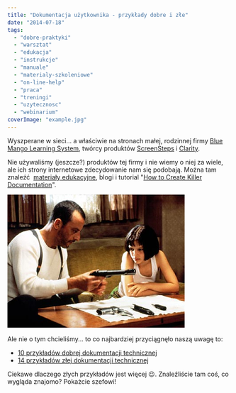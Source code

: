 ```yaml
---
title: "Dokumentacja użytkownika - przykłady dobre i złe"
date: "2014-07-18"
tags:
  - "dobre-praktyki"
  - "warsztat"
  - "edukacja"
  - "instrukcje"
  - "manuale"
  - "materialy-szkoleniowe"
  - "on-line-help"
  - "praca"
  - "treningi"
  - "uzytecznosc"
  - "webinarium"
coverImage: "example.jpg"
---
```


Wyszperane w sieci... a właściwie na stronach małej, rodzinnej firmy
[Blue Mango Learning System](http://www.bluemangolearning.com/), twórcy
produktów [ScreenSteps](http://www.screensteps.com/) i
[Clarity](http://www.clarify-it.com/).

Nie używaliśmy (jeszcze?) produktów tej firmy i nie wiemy o niej za wiele, ale
ich strony internetowe zdecydowanie nam się podobają. Można tam znaleźć
 [materiały edukacyjne](http://www.screensteps.com/learning-resources), blogi i
tutorial
"[How to Create Killer Documentation](http://docs.bluemangolearning.com/m/docs-that-rock)".

[![killer_documentation](images/killer_documentation.jpg)](http://techwriter.pl/wp-content/uploads/2014/06/killer_documentation.jpg)

Ale nie o tym chcieliśmy... to co najbardziej przyciągnęło naszą uwagę to:

- [10 przykładów dobrej dokumentacji technicznej](http://sf.screensteps.com/10-examples-of-great-end-user-documentation)
- [14 przykładów złej dokumentacji technicznej](http://sf.screensteps.com/14-examples-of-bad-documentation)

Ciekawe dlaczego złych przykładów jest więcej 😉. Znaleźliście tam coś, co
wygląda znajomo? Pokażcie szefowi!

